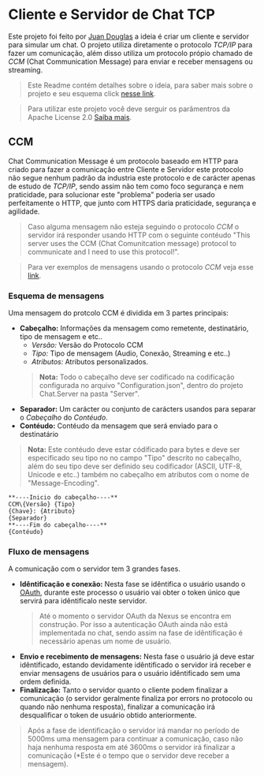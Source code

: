 # Cliente e Servidor de Chat TCP
Este projeto foi feito por [Juan Douglas](https://github.com/JuanDouglas) a ideia é criar um cliente e servidor para simular um chat. O projeto utiliza diretamente o protocolo _TCP/IP_ para fazer um comunicação, além disso utiliza um protocolo própio chamado de _CCM_ (Chat Communication Message) para enviar e receber mensagens ou streaming.
> Este Readme contém detalhes sobre o ideia, para saber mais sobre o projeto e seu esquema click [nesse link](Resources/Help/Project.md).

> Para utilizar este projeto você deve serguir os parâmentros da Apache License 2.0 [Saiba mais](LICENSE).

## CCM
Chat Communication Message é um protocolo baseado em HTTP para criado para fazer a comunicação entre Cliente e Servidor este protocolo não segue nenhum padrão da industria este protocolo e de carácter apenas de estudo de _TCP/IP_, sendo assim não tem como foco segurança e nem praticidade, para solucionar este "problema" poderia ser usado perfeitamente o HTTP, que junto com HTTPS daria praticidade, segurança e agilidade.

> Caso alguma mensagem não esteja seguindo o protocolo _CCM_ o servidor irá responder usando HTTP com o seguinte contéudo "This server uses the CCM (Chat Comunitcation message) protocol to communicate and I need to use this protocol!".

> Para ver exemplos de mensagens usando o protocolo _CCM_ veja esse [link](Resources/Help/Examples.md).


### Esquema de mensagens
Uma mensagem do protcolo CCM é dividida em 3 partes principais: 
- **Cabeçalho:** Informações da mensagem como remetente, destinatário, tipo de mensagem e etc..
	- _Versão:_  Versão do Protocolo CCM
	- _Tipo:_ Tipo de mensagem (Audio, Conexão, Streaming e etc..)
	- _Atributos:_ Atributos personalizados.
	> **Nota:** Todo o cabeçalho deve ser codificado na codificação configurada no arquivo "Configuration.json", dentro do projeto Chat.Server na pasta "Server".
- **Separador:** Um carácter ou conjunto de carácters usandos para separar o _Cabeçalho_ do _Contéudo_.
- **Contéudo:** Contéudo da mensagem que será enviado para o destinatário
> **Nota:** Este contéudo deve estar códificado para bytes e deve ser especificado seu tipo no no campo "Tipo" descrito no cabeçalho, além do seu tipo deve ser definido seu codificador (ASCII, UTF-8, Unicode e etc..) também no cabeçalho em atributos com o nome de "Message-Encoding".

	**----Inicio do cabeçalho----**
	CCM\{Versão} {Tipo}
	{Chave}: {Atributo}
	{Separador}
	**----Fim do cabeçalho----**
	{Contéudo}
    
### Fluxo de mensagens 
A comunicação com o servidor tem 3 grandes fases.
- **Idêntificação e conexão:** Nesta fase se idêntifica o usuário usando o [OAuth](https://github.com/JuanDouglas/OAuth), durante este processo o usuário vai obter o token único que servirá para idêntificalo neste servidor.
	> Até o momento o servidor OAuth da Nexus se encontra em construção. Por isso a autenticação OAuth ainda não está implementada no chat, sendo assim na fase de idêntificação é necessário apenas um nome de usuário. 
- **Envio e recebimento de mensagens:** Nesta fase o usuário já deve estar idêntificado, estando devidamente idêntificado o servidor irá receber e enviar mensagens de usuários para o usuário idêntificado sem uma ordem definida.
- **Finalização:** Tanto o servidor quanto o cliente podem finalizar a comunicação (o servidor geralmente finaliza por errors no protocolo ou quando não nenhuma resposta), finalizar a comunicação irá desqualificar o token de usuário obtido anteriormente. 

> Após a fase de identificação o servidor irá mandar no período de 5000ms uma mensagem para continuar a comunicação, caso não haja nenhuma resposta em até 3600ms o servidor irá finalizar a comunicação (*Este é o tempo que o servidor deve receber a mensagem). 
